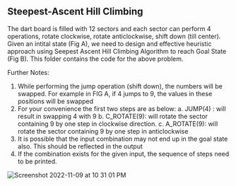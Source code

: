 ## Steepest-Ascent Hill Climbing
The dart board is filled with 12 sectors and each sector can perform 4 operations, rotate clockwise, rotate anticlockwise, shift down (till center). Given an intital state (Fig A), we need to design and effective heuristic approach using Seepest Ascent Hill Climbing Algorithm to reach Goal State (Fig B).  This folder contains the code for the above problem.

Further Notes:
1. While performing the jump operation (shift down), the numbers will be swapped. For example
in FIG A, if 4 jumps to 9, the values in these positions will be swapped
2. For your convenience the first two steps are as below:
a. JUMP(4) : will result in swapping 4 with 9
b. C_ROTATE(9): will rotate the sector containing 9 by one step in clockwise direction.
c. A_ROTATE(9): will rotate the sector containing 9 by one step in anticlockwise
3. It is possible that the input combination may not end up in the goal state also. This should be reflected in the output
4. If the combination exists for the given input, the sequence of steps need to be printed.



![Screenshot 2022-11-09 at 10 31 01 PM](https://user-images.githubusercontent.com/68343079/200857887-ca6b6823-c3aa-4653-98e6-ab4dabf33b1d.png)
